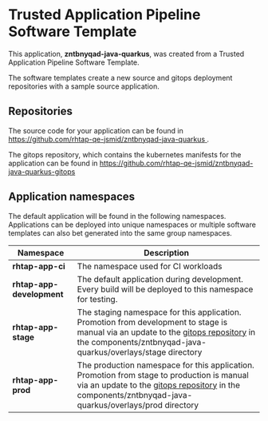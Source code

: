 # Trusted Application Pipeline Software Template

This application, **zntbnyqad-java-quarkus**, was created from a Trusted Application Pipeline Software Template.

The software templates create a new source and gitops deployment repositories with a sample source application. 

## Repositories

The source code for your application can be found in [https://github.com/rhtap-qe-jsmid/zntbnyqad-java-quarkus ](https://github.com/rhtap-qe-jsmid/zntbnyqad-java-quarkus ).
 
The gitops repository, which contains the kubernetes manifests for the application can be found in 
[https://github.com/rhtap-qe-jsmid/zntbnyqad-java-quarkus-gitops ](https://github.com/rhtap-qe-jsmid/zntbnyqad-java-quarkus-gitops ) 

## Application namespaces 

The default application will be found in the following namespaces. Applications can be deployed into unique namespaces or multiple software templates can also bet generated into the same group namespaces.  

|  Namespace   |  Description   |  
| -------- | -------- |
| **rhtap-app-ci** | The namespace used for CI workloads |
| **rhtap-app-development** | The default application during development. Every build will be deployed to this namespace for testing. |
| **rhtap-app-stage** | The staging namespace for this application. Promotion from development to stage is manual via an update to the [gitops repository](https://github.com/rhtap-qe-jsmid/zntbnyqad-java-quarkus-gitops ) in the components/zntbnyqad-java-quarkus/overlays/stage directory |
| **rhtap-app-prod** | The production namespace for this application. Promotion from stage to production is manual via an update to the [gitops repository](https://github.com/rhtap-qe-jsmid/zntbnyqad-java-quarkus-gitops ) in the components/zntbnyqad-java-quarkus/overlays/prod directory |